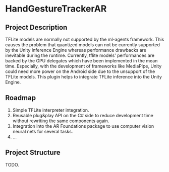 # HandGestureTrackerAR

## Project Description
TFLite models are normally not supported by the ml-agents framework. This causes the problem that quantized models can not be currently supported by the Unity Inference Engine whereas performance drawbacks are inevitable during the runtime. Currently, tflite models' performances are backed by the GPU delegates which have been implemented in the mean time. Especially, with the development of frameworks like MediaPipe, Unity could need more power on the Android side due to the unsupport of the TFLite models. This plugin helps to integrate TFLite inference into the Unity Engine.

## Roadmap
1.  Simple TFLite interpreter integration.
2.  Reusable plug&play API on the C# side to reduce development time without rewriting the same components again.
3.  Integration into the AR Foundations package to use computer vision neural nets for several tasks.
4.  ...

## Project Structure
TODO.
